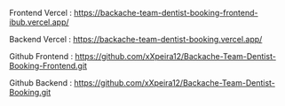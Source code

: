 Frontend Vercel : https://backache-team-dentist-booking-frontend-ibub.vercel.app/

Backend Vercel : https://backache-team-dentist-booking.vercel.app/

Github Frontend : https://github.com/xXpeira12/Backache-Team-Dentist-Booking-Frontend.git

Github Backend : https://github.com/xXpeira12/Backache-Team-Dentist-Booking.git
